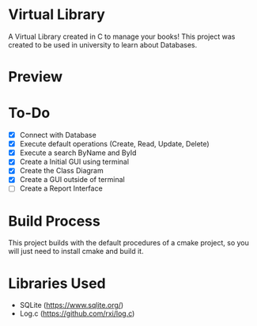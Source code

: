 # Virtual Library

A Virtual Library created in C to manage your books! This project was created to be used in university to learn about Databases.

# Preview



# To-Do
- [x] Connect with Database
- [x] Execute default operations (Create, Read, Update, Delete)
- [x] Execute a search ByName and ById
- [x] Create a Initial GUI using terminal
- [x] Create the Class Diagram
- [x] Create a GUI outside of terminal
- [ ] Create a Report Interface

# Build Process

This project builds with the default procedures of a cmake project, so you will just need to install cmake and build it.

# Libraries Used

- SQLite (https://www.sqlite.org/)
- Log.c (https://github.com/rxi/log.c)